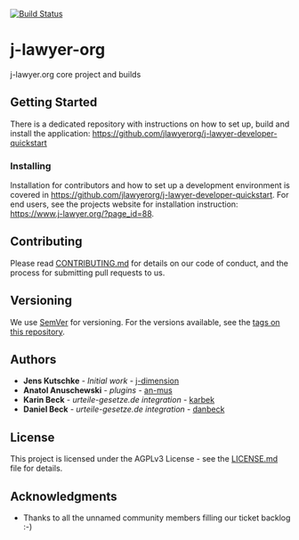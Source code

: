 [![Build Status](https://api.travis-ci.org/jlawyerorg/j-lawyer-org.svg?branch=master)](https://travis-ci.org/jlawyerorg/j-lawyer-org)

# j-lawyer-org
j-lawyer.org core project and builds


## Getting Started

There is a dedicated repository with instructions on how to set up, build and install the application: https://github.com/jlawyerorg/j-lawyer-developer-quickstart


### Installing

Installation for contributors and how to set up a development environment is covered in https://github.com/jlawyerorg/j-lawyer-developer-quickstart.
For end users, see the projects website for installation instruction: https://www.j-lawyer.org/?page_id=88.

## Contributing

Please read [CONTRIBUTING.md](CONTRIBUTING.md) for details on our code of conduct, and the process for submitting pull requests to us.

## Versioning

We use [SemVer](http://semver.org/) for versioning. For the versions available, see the [tags on this repository](https://github.com/jlawyerorg/j-lawyer-org/tags). 

## Authors

* **Jens Kutschke** - *Initial work* - [j-dimension](https://github.com/j-dimension)
* **Anatol Anuschewski** - *plugins* - [an-mus](https://github.com/an-mus)
* **Karin Beck** - *urteile-gesetze.de integration* - [karbek](https://github.com/karbek)
* **Daniel Beck** - *urteile-gesetze.de integration* - [danbeck](https://github.com/danbeck)

## License

This project is licensed under the AGPLv3 License - see the [LICENSE.md](LICENSE.md) file for details.

## Acknowledgments

* Thanks to all the unnamed community members filling our ticket backlog :-)
